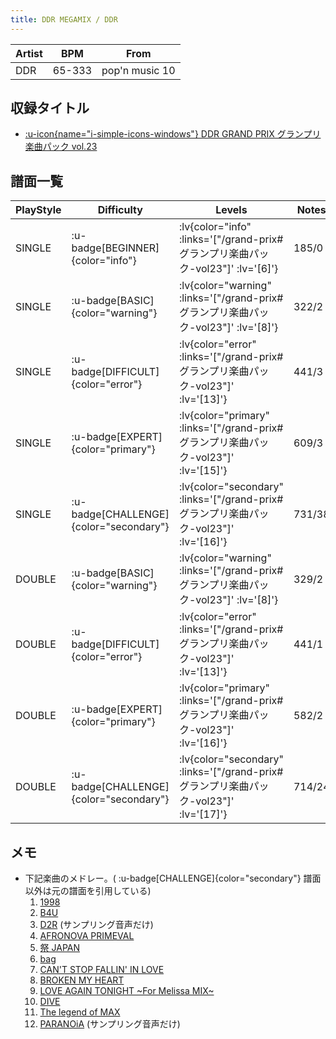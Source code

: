 ```yaml
---
title: DDR MEGAMIX / DDR
---
```


|Artist|BPM|From|
|------|---|----|
|DDR|65-333|pop'n music 10|

## 収録タイトル

- [ :u-icon{name="i-simple-icons-windows"} DDR GRAND PRIX グランプリ楽曲パック vol.23](/grand-prix#グランプリ楽曲パック-vol23)

## 譜面一覧

|PlayStyle|Difficulty|Levels|Notes|Movie|
|---------|----------|------|-----|-----|
|SINGLE| :u-badge[BEGINNER]{color="info"} | :lv{color="info" :links='["/grand-prix#グランプリ楽曲パック-vol23"]' :lv='[6]'} |185/0||
|SINGLE| :u-badge[BASIC]{color="warning"} | :lv{color="warning" :links='["/grand-prix#グランプリ楽曲パック-vol23"]' :lv='[8]'} |322/2||
|SINGLE| :u-badge[DIFFICULT]{color="error"} | :lv{color="error" :links='["/grand-prix#グランプリ楽曲パック-vol23"]' :lv='[13]'} |441/3||
|SINGLE| :u-badge[EXPERT]{color="primary"} | :lv{color="primary" :links='["/grand-prix#グランプリ楽曲パック-vol23"]' :lv='[15]'} |609/3||
|SINGLE| :u-badge[CHALLENGE]{color="secondary"} | :lv{color="secondary" :links='["/grand-prix#グランプリ楽曲パック-vol23"]' :lv='[16]'} |731/38||
|DOUBLE| :u-badge[BASIC]{color="warning"} | :lv{color="warning" :links='["/grand-prix#グランプリ楽曲パック-vol23"]' :lv='[8]'} |329/2||
|DOUBLE| :u-badge[DIFFICULT]{color="error"} | :lv{color="error" :links='["/grand-prix#グランプリ楽曲パック-vol23"]' :lv='[13]'} |441/1||
|DOUBLE| :u-badge[EXPERT]{color="primary"} | :lv{color="primary" :links='["/grand-prix#グランプリ楽曲パック-vol23"]' :lv='[16]'} |582/2||
|DOUBLE| :u-badge[CHALLENGE]{color="secondary"} | :lv{color="secondary" :links='["/grand-prix#グランプリ楽曲パック-vol23"]' :lv='[17]'} |714/24||

## メモ

- 下記楽曲のメドレー。( :u-badge[CHALLENGE]{color="secondary"} 譜面以外は元の譜面を引用している)
  1. [1998](/playstation2-jp/extreme/nineteen-ninety-eight)
  1. [B4U](/playstation-jp/4th/b4u)
  1. [D2R](/playstation2-jp/max2/d2r) (サンプリング音声だけ)
  1. [AFRONOVA PRIMEVAL](/playstation-jp/extra/afronova-primeval)
  1. [祭 JAPAN](/playstation-jp/5th/matsuri-japan)
  1. [bag](/playstation2-jp/extreme/bag)
  1. [CAN'T STOP FALLIN' IN LOVE](/gameboy/gb2/cant-stop-fallin-in-love)
  1. [BROKEN MY HEART](/playstation-jp/extra/broken-my-heart)
  1. [LOVE AGAIN TONIGHT \~For Melissa MIX\~](/playstation-jp/4th/love-again-tonight)
  1. [DIVE](/playstation-jp/extra/dive)
  1. [The legend of MAX](/playstation2-jp/extreme/the-legend-of-max)
  1. [PARANOiA](/playstation-jp/1st/paranoia) (サンプリング音声だけ)
